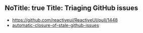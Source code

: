 NoTitle: true
Title: Triaging GitHub issues
---

* https://github.com/reactiveui/ReactiveUI/pull/1448
* [automatic-closure-of-stale-github-issues](./posts/2017/08/automatic-closure-of-stale-github-issues)

